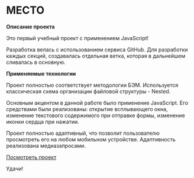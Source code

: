 # МЕСТО

**Описание проекта**

Это первый учебный проект с применением JavaScript! 

Разработка велась с использованием сервиса GitHub. Для разработки каждых секций, создавалась отдельная ветка, которая в дальнейшем сливалась в основную.  

**Применяемые технологии**

Проект полностью соответствует методологии БЭМ. Используется классическая схема организации файловой структуры - Nested.

Основным акцентом в данной работе было применение JavaScript.
Его средствами были реализованы: открытие всплывающего окна, изменение текстового содержимого при отправке формы, изменение иконки сердца при нажатии.

Проект полностью адаптивный, что позволит пользователю просмотреть его на любом мобильном устройстве. Адаптивность реализована медиазапросами.

[Посмотреть проект](https://ryabykh.github.io/mesto/)

Удачи!